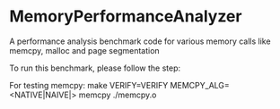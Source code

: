 MemoryPerformanceAnalyzer
=========================

A performance analysis benchmark code for various memory calls like memcpy, malloc and page segmentation

To run this benchmark, please follow the step:

For testing memcpy:
    make VERIFY=VERIFY MEMCPY_ALG=<NATIVE|NAIVE|> memcpy
    ./memcpy.o
